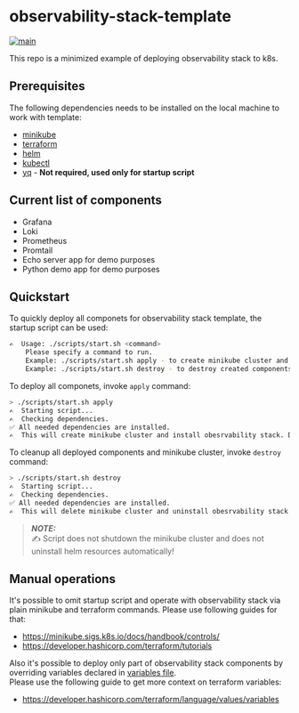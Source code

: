 # observability-stack-template
[![main](https://github.com/kostya2011/observability-stack-template/actions/workflows/main.yaml/badge.svg)](https://github.com/kostya2011/observability-stack-template/actions/workflows/main.yaml)

This repo is a minimized example of deploying observability stack to k8s.

## Prerequisites

The following dependencies needs to be installed on the local machine to work with template:
- [minikube](https://minikube.sigs.k8s.io/docs/start/?arch=%2Fmacos%2Fx86-64%2Fstable%2Fbinary+download)
- [terraform](https://developer.hashicorp.com/terraform/tutorials/aws-get-started/install-cli)
- [helm](https://helm.sh/docs/intro/install/)
- [kubectl](https://kubernetes.io/docs/tasks/tools/)
- [yq](https://github.com/mikefarah/yq) - **Not required, used only for startup script**

## Current list of components

- Grafana
- Loki
- Prometheus
- Promtail
- Echo server app for demo purposes
- Python demo app for demo purposes

## Quickstart

To quickly deploy all componets for observability stack template, the startup script can be used:
```bash
✍️  Usage: ./scripts/start.sh <command>
	Please specify a command to run.
	Example: ./scripts/start.sh apply - to create minikube cluster and install observabilitty stack dependecies + demo apps.
	Example: ./scripts/start.sh destroy - to destroy created components.
```

To deploy all componets, invoke `apply` command: 
```bash
> ./scripts/start.sh apply
✍️  Starting script...
✍️  Checking dependencies.
✅ All needed dependencies are installed.
✍️  This will create minikube cluster and install obesrvability stack. Do you wish to proceed? [y/n]
```

To cleanup all deployed components and minikube cluster, invoke `destroy` command:
```bash
> ./scripts/start.sh destroy
✍️  Starting script...
✍️  Checking dependencies.
✅ All needed dependencies are installed.
✍️  This will delete minikube cluster and uninstall obesrvability stack. Do you wish to proceed? [y/n]
```

> **_NOTE:_**\
> ✍️  Script does not shutdown the minikube cluster and does not uninstall helm resources automatically!


## Manual operations

It's possible to omit startup script and operate with observability stack via plain minikube and terraform commands.
Please use following guides for that:
- https://minikube.sigs.k8s.io/docs/handbook/controls/
- https://developer.hashicorp.com/terraform/tutorials

Also it's possible to deploy only part of observability stack components by overriding variables declared in [variables file](variables.tf).\
Please use the following guide to get more context on terraform variables:
- https://developer.hashicorp.com/terraform/language/values/variables
